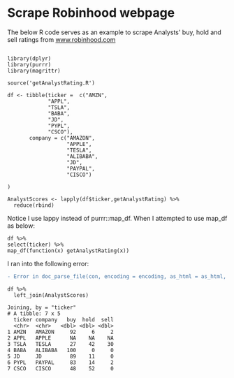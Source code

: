 # Scrape Robinhood webpage

The below R code serves as an example to scrape Analysts' buy, hold and sell ratings from www.robinhood.com


```

library(dplyr)
library(purrr)
library(magrittr)

source('getAnalystRating.R')

df <- tibble(ticker =  c("AMZN",
             "APPL",
             "TSLA",
             "BABA",
             "JD",
             "PYPL",
             "CSCO"),
       company = c("AMAZON",
                   "APPLE",
                   "TESLA",
                   "ALIBABA",
                   "JD",
                   "PAYPAL",
                   "CISCO")
       
)

```


```
AnalystScores <- lapply(df$ticker,getAnalystRating) %>% 
  reduce(rbind)
```

  
Notice I use lappy instead of purrr::map_df. When I attempted to use map_df as below:

```
df %>% 
select(ticker) %>%
map_df(function(x) getAnalystRating(x))

```



I ran into the following error:

```diff
- Error in doc_parse_file(con, encoding = encoding, as_html = as_html, options = options) : Expecting a single string value: [type=character; extent=7].
```


```
df %>% 
  left_join(AnalystScores)
```

```
Joining, by = "ticker"
# A tibble: 7 x 5
  ticker company   buy  hold  sell
  <chr>  <chr>   <dbl> <dbl> <dbl>
1 AMZN   AMAZON     92     6     2
2 APPL   APPLE      NA    NA    NA
3 TSLA   TESLA      27    42    30
4 BABA   ALIBABA   100     0     0
5 JD     JD         89    11     0
6 PYPL   PAYPAL     83    14     2
7 CSCO   CISCO      48    52     0
```

